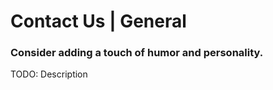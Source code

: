 # Contact Us | General


### Consider adding a touch of humor and personality.

TODO: Description

<br>



